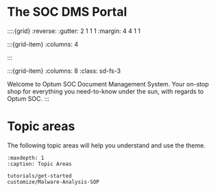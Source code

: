 # The SOC DMS Portal 


::::{grid}
:reverse:
:gutter: 2 1 1 1
:margin: 4 4 1 1

:::{grid-item}
:columns: 4

:::

:::{grid-item}
:columns: 8
:class: sd-fs-3

Welcome to Optum SOC Document Management System. Your on-stop shop for everything you need-to-know under the sun, with regards to Optum SOC.
:::

# Topic areas

The following topic areas will help you understand and use the theme.

```{toctree}
:maxdepth: 1
:caption: Topic Areas

tutorials/get-started
customize/Malware-Analysis-SOP
```
